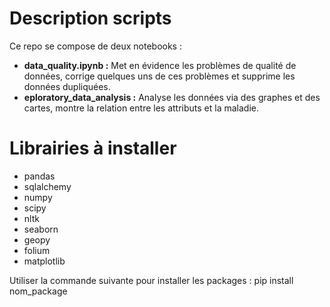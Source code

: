 # Description scripts

Ce repo se compose de deux notebooks :
- **data_quality.ipynb :** Met en évidence les problèmes de qualité de données, corrige quelques uns de ces problèmes et supprime les données dupliquées.
- **eploratory_data_analysis :** Analyse les données via des graphes et des cartes, montre la relation entre les attributs et la maladie.

# Librairies à installer

- pandas
- sqlalchemy
- numpy
- scipy
- nltk
- seaborn
- geopy
- folium
- matplotlib

Utiliser la commande suivante pour installer les packages : pip install nom_package

